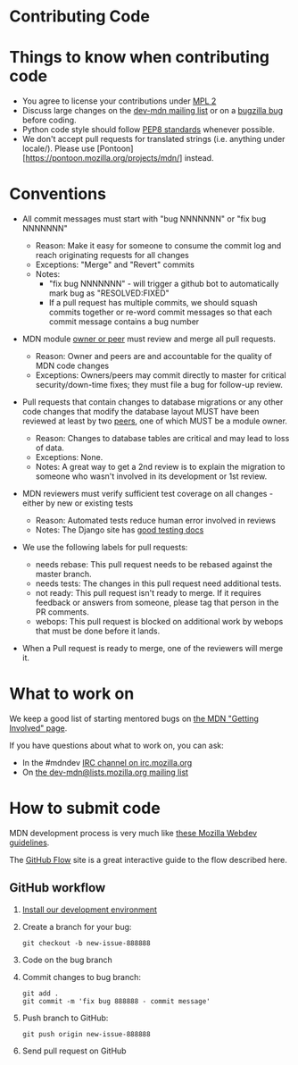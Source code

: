 Contributing Code
=================

Things to know when contributing code
=====================================

  * You agree to license your contributions under [MPL 2][MPL2]
  * Discuss large changes on the [dev-mdn mailing list][dev-mdn]
    or on a [bugzilla bug][mdn-backlog] before coding.
  * Python code style should follow [PEP8 standards][pep8] whenever possible.
  * We don't accept pull requests for translated strings (i.e. anything under locale/). Please use [Pontoon][https://pontoon.mozilla.org/projects/mdn/] instead.

[MPL2]: http://www.mozilla.org/MPL/2.0/
[dev-mdn]: https://lists.mozilla.org/listinfo/dev-mdn
[mdn-backlog]: http://mzl.la/mdn_backlog
[pep8]: http://www.python.org/dev/peps/pep-0008/

Conventions
===========

  * All commit messages must start with "bug NNNNNNN" or "fix bug NNNNNNN"
    * Reason: Make it easy for someone to consume the commit log and reach originating requests for all changes
    * Exceptions: "Merge" and "Revert" commits
    * Notes:
      * "fix bug NNNNNNN" - will trigger a github bot to automatically mark bug as "RESOLVED:FIXED"
      * If a pull request has multiple commits, we should squash commits together or re-word commit messages so that each commit message contains a bug number

  * MDN module [owner or peer][peers] must review and merge all pull requests.
    * Reason: Owner and peers are and accountable for the quality of MDN code changes
    * Exceptions: Owners/peers may commit directly to master for critical security/down-time fixes; they must file a bug for follow-up review.

  * Pull requests that contain changes to database migrations or any other code changes
    that modify the database layout MUST have been reviewed at least by two
    [peers][peers], one of which MUST be a module owner.
    * Reason: Changes to database tables are critical and may lead to loss of data.
    * Exceptions: None.
    * Notes: A great way to get a 2nd review is to explain the migration to someone who wasn't involved in its development or 1st review.

  * MDN reviewers must verify sufficient test coverage on all changes - either by new or existing tests
    * Reason: Automated tests reduce human error involved in reviews
    * Notes: The Django site has [good testing docs][django-testing]

  * We use the following labels for pull requests:
    * needs rebase: This pull request needs to be rebased against the master branch.
    * needs tests: The changes in this pull request need additional tests.
    * not ready: This pull request isn't ready to merge. If it requires feedback or answers from someone, please tag that person in the PR comments.
    * webops: This pull request is blocked on additional work by webops that must be done before it lands.

  * When a Pull request is ready to merge, one of the reviewers will merge it.

[django-testing]: https://docs.djangoproject.com/en/dev/topics/testing/
[peers]: https://wiki.mozilla.org/Modules/All#MDN

What to work on
===============

We keep a good list of starting mentored bugs on [the MDN "Getting Involved" page](https://wiki.mozilla.org/Webdev/GetInvolved/developer.mozilla.org#Mentored_Bugs).

If you have questions about what to work on, you can ask:

* In the #mdndev [IRC channel on irc.mozilla.org](https://wiki.mozilla.org/Irc)
* On [the dev-mdn@lists.mozilla.org mailing list](https://lists.mozilla.org/listinfo/dev-mdn)


How to submit code
==================

MDN development process is very much like [these Mozilla Webdev guidelines](https://mozweb.readthedocs.io/en/latest/guide/development_process.html).

The [GitHub Flow](https://guides.github.com/introduction/flow/) site is a great interactive guide to the flow described here.

GitHub workflow
---------------

1. [Install our development environment](https://kuma.readthedocs.io/en/latest/installation.html)
2. Create a branch for your bug:

    ```
    git checkout -b new-issue-888888
    ```

3. Code on the bug branch
4. Commit changes to bug branch:

    ```
    git add .
    git commit -m 'fix bug 888888 - commit message'
    ```

5. Push branch to GitHub:

    ```
    git push origin new-issue-888888
    ```

6. Send pull request on GitHub
